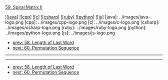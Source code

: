 [59. Spiral Matrix II](https://leetcode.com/problems/spiral-matrix-ii/)

[![java]](../java/059-spiral-matrix-ii.md)
[![cpp]](../cpp/059-spiral-matrix-ii.md)
[![c]](../c/059-spiral-matrix-ii.md)
[![csharp]](../csharp/059-spiral-matrix-ii.md)
[![ruby]](../ruby/059-spiral-matrix-ii.md)
[![python]](../python/059-spiral-matrix-ii.md)
[![js]](../js/059-spiral-matrix-ii.md)
[java]: ../images/java-logo.png
[cpp]: ../images/cpp-logo.png
[c]: ../images/c-logo.png
[csharp]: ../images/csharp-logo.png
[ruby]: ../images/ruby-logo.png
[python]: ../images/python-logo.png
[js]: ../images/js-logo.png

- [prev: 58. Length of Last Word](058-length-of-last-word.md)
- [next: 60. Permutation Sequence](060-permutation-sequence.md)

---


---

- [prev: 58. Length of Last Word](058-length-of-last-word.md)
- [next: 60. Permutation Sequence](060-permutation-sequence.md)
